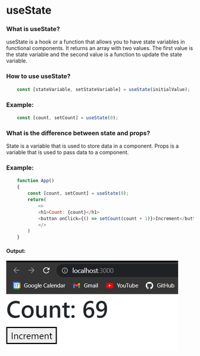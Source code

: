 # useState

### What is useState?

useState is a hook or a function that allows you to have state variables in functional components. It returns an array with two values. The first value is the state variable and the second value is a function to update the state variable.

### How to use useState?

```js
    const [stateVariable, setStateVariable] = useState(initialValue);
```

### Example:

```js
    const [count, setCount] = useState(0);
```

### What is the difference between state and props?

State is a variable that is used to store data in a component. Props is a variable that is used to pass data to a component.

### Example:

```js
    function App()
    {
        const [count, setCount] = useState(0);
        return(
            <>
            <h1>Count: {count}</h1>
            <button onClick={() => setCount(count + 1)}>Increment</button>
            </>
        )
    }
```
#### Output:

![output](useState-output.png)






